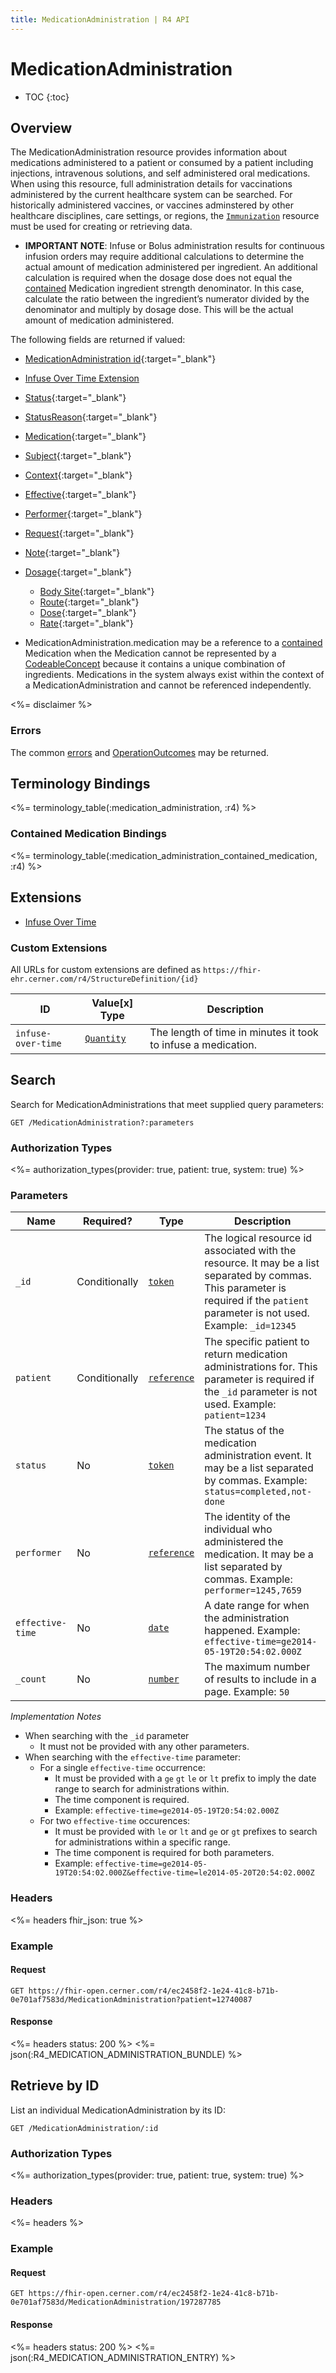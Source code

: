 ```yaml
---
title: MedicationAdministration | R4 API
---
```


# MedicationAdministration

* TOC
{:toc}

## Overview

The MedicationAdministration resource provides information about medications administered to a patient or consumed by a patient including injections, intravenous solutions, and self administered oral medications. 
When using this resource, full administration details for vaccinations administered by the current healthcare system can be searched. For historically administered vaccines, or vaccines adminstered by other healthcare disciplines, care settings, or regions, the [`Immunization`] resource must be used for creating or retrieving data.

* **IMPORTANT NOTE**: Infuse or Bolus administration results for continuous infusion orders may require additional calculations to determine the actual amount of medication administered per ingredient. An additional calculation is required when the dosage dose does not equal the [contained] Medication ingredient strength denominator. In this case, calculate the ratio between the ingredient’s numerator divided by the denominator and multiply by dosage dose. This will be the actual amount of medication administered.

The following fields are returned if valued:

* [MedicationAdministration id]( https://hl7.org/fhir/r4/resource-definitions.html#Resource.id){:target="_blank"}
* [Infuse Over Time Extension](#custom-extensions)
* [Status](https://hl7.org/fhir/r4/medicationadministration-definitions.html#MedicationAdministration.status){:target="_blank"}
* [StatusReason](https://hl7.org/fhir/r4/medicationadministration-definitions.html#MedicationAdministration.statusReason){:target="_blank"}
* [Medication](https://hl7.org/fhir/r4/medicationadministration-definitions.html#MedicationAdministration.medication_x_){:target="_blank"}
* [Subject](https://hl7.org/fhir/r4/medicationadministration-definitions.html#MedicationAdministration.subject){:target="_blank"}
* [Context](https://hl7.org/fhir/r4/medicationadministration-definitions.html#MedicationAdministration.context){:target="_blank"}
* [Effective](https://hl7.org/fhir/r4/medicationadministration-definitions.html#MedicationAdministration.effective_x_){:target="_blank"}
* [Performer](https://hl7.org/fhir/r4/medicationadministration-definitions.html#MedicationAdministration.performer){:target="_blank"}
* [Request](https://hl7.org/fhir/r4/medicationadministration-definitions.html#MedicationAdministration.request){:target="_blank"}
* [Note](https://hl7.org/fhir/r4/medicationadministration-definitions.html#MedicationAdministration.note){:target="_blank"}
* [Dosage](https://hl7.org/fhir/r4/medicationadministration-definitions.html#MedicationAdministration.dosage){:target="_blank"}
  * [Body Site](https://hl7.org/fhir/r4/medicationadministration-definitions.html#MedicationAdministration.dosage.site ){:target="_blank"}
  * [Route](https://hl7.org/fhir/r4/medicationadministration-definitions.html#MedicationAdministration.dosage.route){:target="_blank"}
  * [Dose](https://hl7.org/fhir/r4/medicationadministration-definitions.html#MedicationAdministration.dosage.dose){:target="_blank"}
  * [Rate](https://hl7.org/fhir/r4/medicationadministration-definitions.html#MedicationAdministration.dosage.rate){:target="_blank"}

* MedicationAdministration.medication may be a reference to a [contained] Medication when the Medication cannot be represented by a [CodeableConcept] because it contains a unique combination of ingredients. Medications in the system always exist within the context of a MedicationAdministration and cannot be referenced independently.


<%= disclaimer %>

### Errors

The common [errors] and [OperationOutcomes] may be returned.

## Terminology Bindings

<%= terminology_table(:medication_administration, :r4) %>

### Contained Medication Bindings

<%= terminology_table(:medication_administration_contained_medication, :r4) %>

## Extensions

* [Infuse Over Time]

### Custom Extensions

All URLs for custom extensions are defined as `https://fhir-ehr.cerner.com/r4/StructureDefinition/{id}`

 ID                 | Value\[x] Type                                                | Description
--------------------|---------------------------------------------------------------|--------------------------------------------------------------
 `infuse-over-time` | [`Quantity`](https://hl7.org/fhir/r4/datatypes.html#quantity) | The length of time in minutes it took to infuse a medication.

## Search

Search for MedicationAdministrations that meet supplied query parameters:

    GET /MedicationAdministration?:parameters

### Authorization Types

<%= authorization_types(provider: true, patient: true, system: true) %>

### Parameters

 Name             | Required?     | Type          | Description
------------------|---------------|---------------|------------------------------------------------------------------------------------------------------------------------------------------------------------------------------------
 `_id`            | Conditionally | [`token`]     | The logical resource id associated with the resource. It may be a list separated by commas. This parameter is required if the `patient` parameter is not used. Example: `_id=12345`
 `patient`        | Conditionally | [`reference`] | The specific patient to return medication administrations for. This parameter is required if the `_id` parameter is not used. Example: `patient=1234`
 `status`         | No            | [`token`]     | The status of the medication administration event. It may be a list separated by commas. Example: `status=completed,not-done`
 `performer`      | No            | [`reference`] | The identity of the individual who administered the medication. It may be a list separated by commas. Example: `performer=1245,7659`
 `effective-time` | No            | [`date`]      | A date range for when the administration happened. Example: `effective-time=ge2014-05-19T20:54:02.000Z`
 `_count`         | No            | [`number`]    | The maximum number of results to include in a page. Example: `50`

_Implementation Notes_

- When searching with the `_id` parameter
  - It must not be provided with any other parameters.
- When searching with the `effective-time` parameter:
  - For a single `effective-time` occurrence:
    - It must be provided with a `ge` `gt` `le` or `lt` prefix to imply the date range to search for administrations within.
    - The time component is required.
    - Example: `effective-time=ge2014-05-19T20:54:02.000Z`
  - For two `effective-time` occurences: 
    - It must be provided with `le` or `lt` and `ge` or `gt` prefixes to search for administrations within a specific range. 
    - The time component is required for both parameters.
    - Example: `effective-time=ge2014-05-19T20:54:02.000Z&effective-time=le2014-05-20T20:54:02.000Z`

### Headers

<%= headers fhir_json: true %>

### Example

#### Request

    GET https://fhir-open.cerner.com/r4/ec2458f2-1e24-41c8-b71b-0e701af7583d/MedicationAdministration?patient=12740087

#### Response

<%= headers status: 200 %>
<%= json(:R4_MEDICATION_ADMINISTRATION_BUNDLE) %>

## Retrieve by ID

List an individual MedicationAdministration by its ID:

    GET /MedicationAdministration/:id

### Authorization Types

<%= authorization_types(provider: true, patient: true, system: true) %>

### Headers

<%= headers %>

### Example

#### Request

    GET https://fhir-open.cerner.com/r4/ec2458f2-1e24-41c8-b71b-0e701af7583d/MedicationAdministration/197287785

#### Response

<%= headers status: 200 %>
<%= json(:R4_MEDICATION_ADMINISTRATION_ENTRY) %>

[`reference`]: http://hl7.org/fhir/R4/search.html#reference
[`token`]: http://hl7.org/fhir/R4/search.html#token
[`date`]: http://hl7.org/fhir/R4/search.html#date
[`_count`]: http://hl7.org/fhir/R4/search.html#count
[`number`]: http://hl7.org/fhir/R4/search.html#number
[CodeableConcept]: http://hl7.org/fhir/R4/datatypes.html#codeableconcept
[contained]: http://hl7.org/fhir/R4/references.html#contained
[errors]: ../../../#client-errors
[OperationOutcomes]: ../../../#operation-outcomes
[Infuse Over Time]: #custom-extensions
[`Immunization`]: ../immunization/#overview
